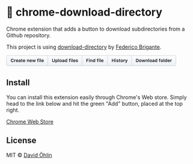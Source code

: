 # 🎁 chrome-download-directory

Chrome extension that adds a button to download subdirectories from a Github repository.

This project is using [download-directory](https://github.com/download-directory/download-directory.github.io) by [Federico Brigante](https://github.com/bfred-it).

![Screenshot](images/demo.png)

## Install
You can install this extension easily through Chrome's Web store. 
Simply head to the link below and hit the green "Add" button, placed at the top right.

[Chrome Web Store](https://chrome.google.com/webstore/detail/github-download-directory/ainhcbodabdlbggjhcbjhghmpjapgmmn)

## License

MIT © [David Öhlin](http://github.com/davidohlin)
